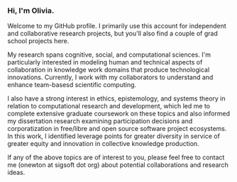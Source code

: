### Hi, I'm Olivia. 

Welcome to my GitHub profile. I primarily use this account for independent and collaborative research projects, but you'll also find a couple of grad school projects here. 

My research spans cognitive, social, and computational sciences. I'm particularly interested in modeling human and technical aspects of collaboration in knowledge work domains that produce technological innovations. Currently, I work with my collaborators to understand and enhance team-basesd scientific computing.

I also have a strong interest in ethics, epistemology, and systems theory in relation to computational research and development, which led me to complete extensive graduate coursework on these topics and also informed my dissertation research examining participation decisions and corporatization in free/libre and open source software project ecosystems. In this work, I identified leverage points for greater diversity in service of greater equity and innovation in collective knowledge production. 

If any of the above topics are of interest to you, please feel free to contact me (onewton at sigsoft dot org) about potential collaborations and research ideas.

<!--
**small0live/small0live** is a ✨ _special_ ✨ repository because its `README.md` (this file) appears on your GitHub profile.

Here are some ideas to get you started:

- 🔭 I’m currently working on ...
- 🌱 I’m currently learning ...
- 👯 I’m looking to collaborate on ...
- 🤔 I’m looking for help with ...
- 💬 Ask me about ...
- 📫 How to reach me: ...
- 😄 Pronouns: ...
- ⚡ Fun fact: ...
-->
